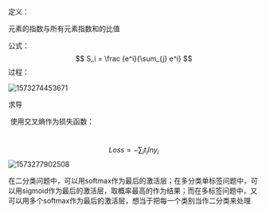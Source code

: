 定义：

 元素的指数与所有元素指数和的比值 

公式：
$$
S_i = \frac {e^i}{\sum_{j} e^i}
$$
过程：

![1573274453671](D:\program\Note\机器学习\1573274453671.png)

求导

​	使用交叉熵作为损失函数：

​			
$$
Loss= - \sum_{i}t_ilny_i
$$
![1573277902508](D:\program\Note\机器学习\1573277902508.png)







 在二分类问题中，可以用softmax作为最后的激活层；在多分类单标签问题中，可以用sigmoid作为最后的激活层，取概率最高的作为结果；而在多标签问题中，又可以用多个softmax作为最后的激活层，想当于把每一个类别当作二分类来处理 

